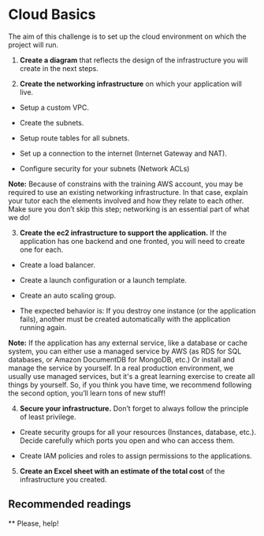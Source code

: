 # Cloud Basics

The aim of this challenge is to set up the cloud environment on which the project will run. 


1. **Create a diagram** that reflects the design of the infrastructure you will create in the next steps.  


2. **Create the networking infrastructure** on which your application will live.  

  * Setup a custom VPC. 
  
  * Create the subnets.  
  
  * Setup route tables for all subnets. 
  
  * Set up a connection to the internet (Internet Gateway and NAT). 
  
  * Configure security for your subnets (Network ACLs) 

  **Note:** Because of constrains with the training AWS account, you may be required to use an existing networking infrastructure. In that case, explain your tutor each the elements involved and how they relate to each other. Make sure you don’t skip this step; networking is an essential part of what we do! 


3. **Create the ec2 infrastructure to support the application.** If the application has one backend and one fronted, you will need to create one for each.  

  * Create a load balancer. 

  * Create a launch configuration or a launch template. 

  * Create an auto scaling group. 

  * The expected behavior is: If you destroy one instance (or the application fails), another must be created automatically with the application running again.  

  **Note:** If the application has any external service, like a database or cache system, you can either use a managed service by AWS (as RDS for SQL databases, or Amazon DocumentDB for MongoDB, etc.) Or install and manage the service by yourself. In a real production environment, we usually use managed services, but it's a great learning exercise to create all things by yourself. So, if you think you have time, we recommend following the second option, you’ll learn tons of new stuff! 



4. **Secure your infrastructure.** Don’t forget to always follow the principle of least privilege. 

 * Create security groups for all your resources (Instances, database, etc.). Decide carefully which ports you open and who can access them. 

 * Create IAM policies and roles to assign permissions to the applications.


5. **Create an Excel sheet with an estimate of the total cost**  of the infrastructure you created.

## Recommended readings

** Please, help!

